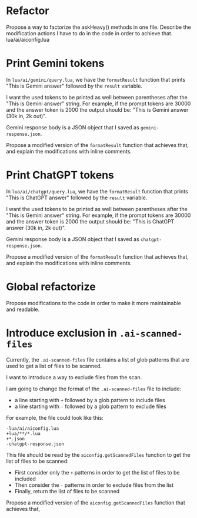 # Refactor 

Propose a way to factorize the askHeavy() methods in one file.
Describe the modification actions I have to do in the code in order to achieve that.
lua/ai/aiconfig.lua


# Print Gemini tokens

In `lua/ai/gemini/query.lua`, we have the `formatResult` function that prints "This is Gemini answer" 
followed by the `result` variable.

I want the used tokens to be printed as well between parentheses after the "This is Gemini answer" string.
For example, if the prompt tokens are 30000 and the answer token is 2000 the output should be:
"This is Gemini answer (30k in, 2k out)".

Gemini response body is a JSON object that I saved as `gemini-response.json`.

Propose a modified version of the `formatResult` function that achieves that,
and explain the modifications with inline comments.

# Print ChatGPT tokens

In `lua/ai/chatgpt/query.lua`, we have the `formatResult` function that prints "This is ChatGPT answer" 
followed by the `result` variable.

I want the used tokens to be printed as well between parentheses after the "This is Gemini answer" string.
For example, if the prompt tokens are 30000 and the answer token is 2000 the output should be:
"This is ChatGPT answer (30k in, 2k out)".

Gemini response body is a JSON object that I saved as `chatgpt-response.json`.

Propose a modified version of the `formatResult` function that achieves that,
and explain the modifications with inline comments.

# Global refactorize

Propose modifications to the code in order to make it more maintainable and readable.

# Introduce exclusion in `.ai-scanned-files`

Currently, the `.ai-scanned-files` file contains a list of glob patterns that are used to get a list of files to be scanned.

I want to introduce a way to exclude files from the scan.

I am going to change the format of the `.ai-scanned-files` file to include:
- a line starting with `+` followed by a glob pattern to include files
- a line starting with `-` followed by a glob pattern to exclude files

For example, the file could look like this:


```
-lua/ai/aiconfig.lua
+lua/**/*.lua
+*.json
-chatgpt-response.json
```

This file should be read by the  `aiconfig.getScannedFiles` function to get the list of files to be scanned:
- First consider only the `+` patterns in order to get the list of files to be included
- Then consider the `-` patterns in order to exclude files from the list
- Finally, return the list of files to be scanned

Propose a modified version of the `aiconfig.getScannedFiles` function that achieves that,

